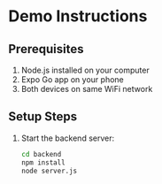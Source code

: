 # Demo Instructions

## Prerequisites
1. Node.js installed on your computer
2. Expo Go app on your phone
3. Both devices on same WiFi network

## Setup Steps
1. Start the backend server:
   ```bash
   cd backend
   npm install
   node server.js
